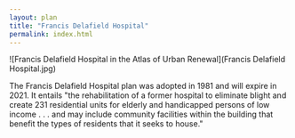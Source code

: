 ```yaml
---
layout: plan
title: "Francis Delafield Hospital"
permalink: index.html
---
```


![Francis Delafield Hospital in the Atlas of Urban Renewal](Francis Delafield Hospital.jpg)

The Francis Delafield Hospital plan was adopted in 1981 and will expire in 2021. It entails "the rehabilitation of a former hospital to eliminate blight and create 231 residential units for elderly and handicapped persons of low income . . . and may include community facilities within the building that benefit the types of residents that it seeks to house."
